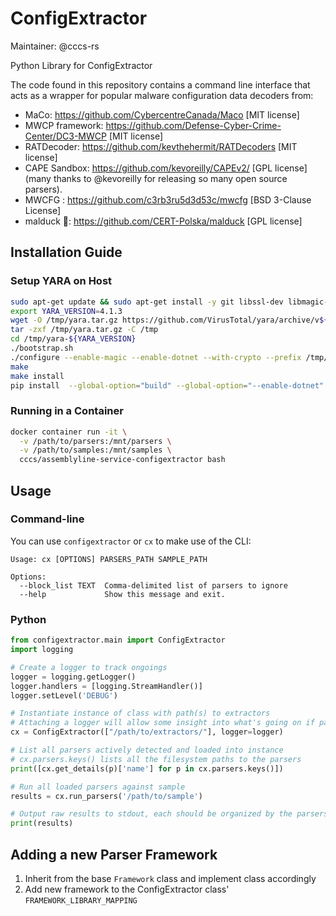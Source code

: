 # ConfigExtractor

Maintainer: @cccs-rs

Python Library for ConfigExtractor

The code found in this repository contains a command line interface that acts as
a wrapper for popular malware configuration data decoders from:

- MaCo: https://github.com/CybercentreCanada/Maco [MIT license]
- MWCP framework: https://github.com/Defense-Cyber-Crime-Center/DC3-MWCP [MIT license]
- RATDecoder: https://github.com/kevthehermit/RATDecoders [MIT license]
- CAPE Sandbox: https://github.com/kevoreilly/CAPEv2/ [GPL license] (many thanks to @kevoreilly for releasing so many open source parsers).
- MWCFG : https://github.com/c3rb3ru5d3d53c/mwcfg [BSD 3-Clause License]
- malduck 🦆: https://github.com/CERT-Polska/malduck [GPL license]

## Installation Guide

### Setup YARA on Host

```bash
sudo apt-get update && sudo apt-get install -y git libssl-dev libmagic-dev automake libtool make gcc wget libjansson-dev pkg-config
export YARA_VERSION=4.1.3
wget -O /tmp/yara.tar.gz https://github.com/VirusTotal/yara/archive/v${YARA_VERSION}.tar.gz
tar -zxf /tmp/yara.tar.gz -C /tmp
cd /tmp/yara-${YARA_VERSION}
./bootstrap.sh
./configure --enable-magic --enable-dotnet --with-crypto --prefix /tmp/yara_install
make
make install
pip install  --global-option="build" --global-option="--enable-dotnet" --global-option="--enable-magic" yara-python==$YARA_VERSION
```

### Running in a Container

```bash
docker container run -it \
  -v /path/to/parsers:/mnt/parsers \
  -v /path/to/samples:/mnt/samples \
  cccs/assemblyline-service-configextractor bash
```

## Usage

### Command-line

You can use `configextractor` or `cx` to make use of the CLI:

```
Usage: cx [OPTIONS] PARSERS_PATH SAMPLE_PATH

Options:
  --block_list TEXT  Comma-delimited list of parsers to ignore
  --help             Show this message and exit.
```

### Python

```python
from configextractor.main import ConfigExtractor
import logging

# Create a logger to track ongoings
logger = logging.getLogger()
logger.handlers = [logging.StreamHandler()]
logger.setLevel('DEBUG')

# Instantiate instance of class with path(s) to extractors
# Attaching a logger will allow some insight into what's going on if parser detection is the issue
cx = ConfigExtractor(["/path/to/extractors/"], logger=logger)

# List all parsers actively detected and loaded into instance
# cx.parsers.keys() lists all the filesystem paths to the parsers
print([cx.get_details(p)['name'] for p in cx.parsers.keys()])

# Run all loaded parsers against sample
results = cx.run_parsers('/path/to/sample')

# Output raw results to stdout, each should be organized by the parsers that generated an output
print(results)
```

## Adding a new Parser Framework

1. Inherit from the base `Framework` class and implement class accordingly
2. Add new framework to the ConfigExtractor class' `FRAMEWORK_LIBRARY_MAPPING`

